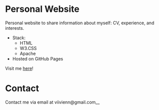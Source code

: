 # Personal Website
Personal website to share information about myself: CV, experience, and interests.

 - Stack:
    - HTML
    - W3.CSS
    - Apache
 - Hosted on GitHub Pages

Visit me [here](https://viivienn.github.io/portfolio/)!

# Contact
Contact me via email at viivienn@gmail.com__
